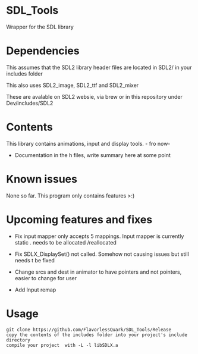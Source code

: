 # SDL_Tools

Wrapper for the SDL library
# Dependencies

This assumes that the SDL2 library header files are located in SDL2/ in your includes folder

This also uses SDL2_image, SDL2_ttf and SDL2_mixer

These are avalable on SDL2 websie, via brew or in this repository under Dev/includes/SDL2

# Contents

This library contains animations, input and display tools. - fro now-

- Documentation in the h files, write summary here at some point

# Known issues

None so far. This program only contains features >:)

# Upcoming features and fixes

- Fix input mapper only accepts 5 mappings. Input mapper is currently static . needs to be allocated /reallocated

- Fix SDLX_DisplaySet() not called. Somehow not causing issues but still needs t be fixed

- Change srcs and dest in animator to have pointers and not pointers, easier to change for user

- Add Input remap

# Usage

```
git clone https://github.com/FlavorlessQuark/SDL_Tools/Release
copy the contents of the includes folder into your project's include directory
compile your project  with -L -l libSDLX.a
```

